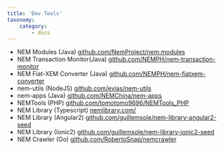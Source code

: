 ```yaml
---
title: 'Dev Tools'
taxonomy:
    category:
        - docs
---
```


* NEM Modules (Java)
	[github.com/NemProject/nem.modules](https://github.com/NemProject/nem.modules)
* NEM Transaction Monitor(Java)
    [github.com/NEMPH/nem-transaction-monitor](https://github.com/NEMPH/nem-transaction-monitor)
* NEM Fiat-XEM Converter (Java)
    [github.com/NEMPH/nem-fiatxem-converter](https://github.com/NEMPH/nem-fiatxem-converter)
* nem-utils (NodeJS)
	[github.com/evias/nem-utils](https://github.com/evias/nem-cli)
* nem-apps (Java)
	[github.com/NEMChina/nem-apps](https://github.com/NEMChina/nem-apps)
* NEMTools (PHP)
	[github.com/tomotomo9696/NEMTools_PHP](https://github.com/tomotomo9696/NEMTools_PHP)
* NEM Library (Typescript)
	[nemlibrary.com/](https://nemlibrary.com/)
* NEM Library (Angular2)
	[github.com/guillemsole/nem-library-angular2-seed](https://github.com/guillemsole/nem-library-angular2-seed)
* NEM Library (Ionic2) 
	[github.com/guillemsole/nem-library-ionic2-seed](https://github.com/guillemsole/nem-library-ionic2-seed)
* NEM Crawler (Go)
	[github.com/RobertoSnap/nemcrawler](https://github.com/RobertoSnap/nemcrawler)
